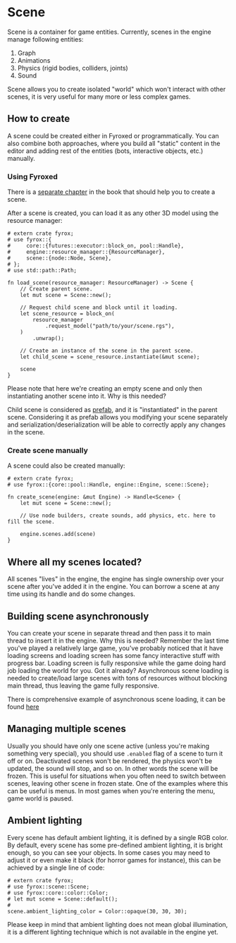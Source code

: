 # Scene 

Scene is a container for game entities. Currently, scenes in the engine manage following entities:

1) Graph
2) Animations
3) Physics (rigid bodies, colliders, joints)
4) Sound 

Scene allows you to create isolated "world" which won't interact with other scenes, it is very useful for many
more or less complex games.

## How to create

A scene could be created either in Fyroxed or programmatically. You can also combine both approaches, where
you build all "static" content in the editor and adding rest of the entities (bots, interactive objects, etc.)
manually.

### Using Fyroxed

There is a [separate chapter](../../fyrox/introduction.md) in the book that should help you to create a scene.

After a scene is created, you can load it as any other 3D model using the resource manager:

```rust,no_run
# extern crate fyrox;
# use fyrox::{
#     core::{futures::executor::block_on, pool::Handle},
#     engine::resource_manager::{ResourceManager},
#     scene::{node::Node, Scene},
# };
# use std::path::Path;

fn load_scene(resource_manager: ResourceManager) -> Scene {
    // Create parent scene.
    let mut scene = Scene::new();

    // Request child scene and block until it loading.
    let scene_resource = block_on(
        resource_manager
            .request_model("path/to/your/scene.rgs"),
    )
        .unwrap();

    // Create an instance of the scene in the parent scene.
    let child_scene = scene_resource.instantiate(&mut scene);

    scene
}
```

Please note that here we're creating an empty scene and only then instantiating another scene into it. Why is this
needed? 

Child scene is considered as [prefab](./prefab.md), and it is "instantiated" in the parent scene. Considering 
it as prefab allows you modifying your scene separately and serialization/deserialization will be able to correctly
apply any changes in the scene.

### Create scene manually

A scene could also be created manually:

```rust,no_run
# extern crate fyrox;
# use fyrox::{core::pool::Handle, engine::Engine, scene::Scene};

fn create_scene(engine: &mut Engine) -> Handle<Scene> {
    let mut scene = Scene::new();

    // Use node builders, create sounds, add physics, etc. here to fill the scene.

    engine.scenes.add(scene)
}
```

## Where all my scenes located?

All scenes "lives" in the engine, the engine has single ownership over your scene after you've added it in the engine.
You can borrow a scene at any time using its handle and do some changes.

## Building scene asynchronously 

You can create your scene in separate thread and then pass it to main thread to insert it in the engine. Why this 
is needed? Remember the last time you've played a relatively large game, you've probably noticed that it have 
loading screens and loading screen has some fancy interactive stuff with progress bar. Loading screen is fully 
responsive while the game doing hard job loading the world for you. Got it already? Asynchronous scene loading is
needed to create/load large scenes with tons of resources without blocking main thread, thus leaving the game 
fully responsive. 

There is comprehensive example of asynchronous scene loading, it can be found 
[here](https://github.com/FyroxEngine/Fyrox/blob/master/examples/async.rs)  

## Managing multiple scenes

Usually you should have only one scene active (unless you're making something very special), you should use 
`.enabled` flag of a scene to turn it off or on. Deactivated scenes won't be rendered, the physics won't be
updated, the sound will stop, and so on. In other words the scene will be frozen. This is useful for situations
when you often need to switch between scenes, leaving other scene in frozen state. One of the examples where this
can be useful is menus. In most games when you're entering the menu, game world is paused. 

## Ambient lighting

Every scene has default ambient lighting, it is defined by a single RGB color. By default, every scene has 
some pre-defined ambient lighting, it is bright enough, so you can see your objects. In some cases you may 
need to adjust it or even make it black (for horror games for instance), this can be achieved by a single
line of code:

```rust,no_run
# extern crate fyrox;
# use fyrox::scene::Scene;
# use fyrox::core::color::Color;
# let mut scene = Scene::default();
# 
scene.ambient_lighting_color = Color::opaque(30, 30, 30); 
```

Please keep in mind that ambient lighting does not mean global illumination, it is a different lighting technique
which is not available in the engine yet.